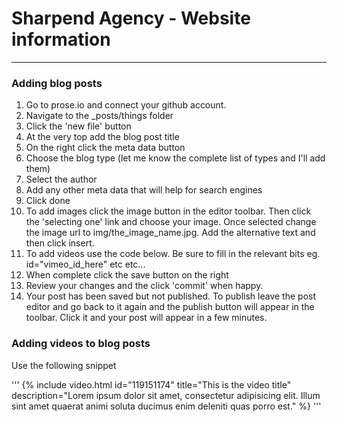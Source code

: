 # Sharpend Agency - Website information
---

### Adding blog posts

1. Go to prose.io and connect your github account. 
2. Navigate to the _posts/things folder
3. Click the 'new file' button
4. At the very top add the blog post title
5. On the right click the meta data button
6. Choose the blog type (let me know the complete list of types and I'll add them)
7. Select the author
8. Add any other meta data that will help for search engines
9. Click done
10. To add images click the image button in the editor toolbar. Then click the 'selecting one' link and choose your image. Once selected change the image url to img/the_image_name.jpg. Add the alternative text and then click insert.
11. To add videos use the code below. Be sure to fill in the relevant bits eg. id="vimeo_id_here" etc etc...
12. When complete click the save button on the right
13. Review your changes and the click 'commit' when happy.
14. Your post has been saved but not published. To publish leave the post editor and go back to it again and the publish button will appear in the toolbar. Click it and your post will appear in a few minutes.


### Adding videos to blog posts
Use the following snippet

'''
{% include video.html id="119151174" title="This is the video title" description="Lorem ipsum dolor sit amet, consectetur adipisicing elit. Illum sint amet quaerat animi soluta ducimus enim deleniti quas porro est." %}
'''
